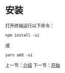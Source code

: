 # 安装

打开终端运行以下命令：

```
npm install -ui
```

或

```
yarn add -ui
```

上一节：[介绍](#/doc/intro)
下一节：[开始](#/doc/get-started)
